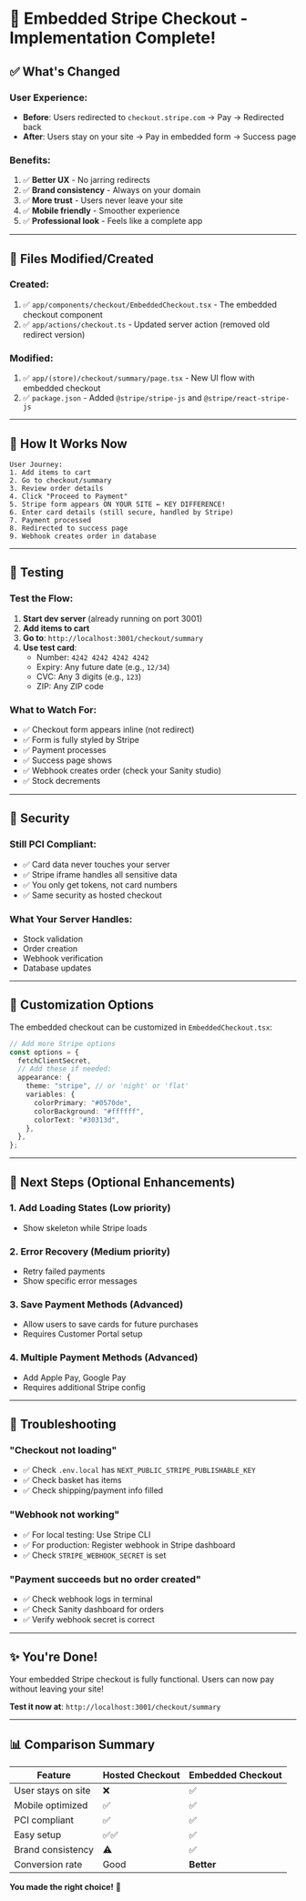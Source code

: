 # 🎉 Embedded Stripe Checkout - Implementation Complete!

## ✅ What's Changed

### **User Experience:**

- **Before**: Users redirected to `checkout.stripe.com` → Pay → Redirected back
- **After**: Users stay on your site → Pay in embedded form → Success page

### **Benefits:**

1. ✅ **Better UX** - No jarring redirects
2. ✅ **Brand consistency** - Always on your domain
3. ✅ **More trust** - Users never leave your site
4. ✅ **Mobile friendly** - Smoother experience
5. ✅ **Professional look** - Feels like a complete app

---

## 📁 Files Modified/Created

### **Created:**

1. ✅ `app/components/checkout/EmbeddedCheckout.tsx` - The embedded checkout component
2. ✅ `app/actions/checkout.ts` - Updated server action (removed old redirect version)

### **Modified:**

1. ✅ `app/(store)/checkout/summary/page.tsx` - New UI flow with embedded checkout
2. ✅ `package.json` - Added `@stripe/stripe-js` and `@stripe/react-stripe-js`

---

## 🔄 How It Works Now

```
User Journey:
1. Add items to cart
2. Go to checkout/summary
3. Review order details
4. Click "Proceed to Payment"
5. Stripe form appears ON YOUR SITE ← KEY DIFFERENCE!
6. Enter card details (still secure, handled by Stripe)
7. Payment processed
8. Redirected to success page
9. Webhook creates order in database
```

---

## 🧪 Testing

### **Test the Flow:**

1. **Start dev server** (already running on port 3001)
2. **Add items to cart**
3. **Go to**: `http://localhost:3001/checkout/summary`
4. **Use test card**:
   - Number: `4242 4242 4242 4242`
   - Expiry: Any future date (e.g., `12/34`)
   - CVC: Any 3 digits (e.g., `123`)
   - ZIP: Any ZIP code

### **What to Watch For:**

- ✅ Checkout form appears inline (not redirect)
- ✅ Form is fully styled by Stripe
- ✅ Payment processes
- ✅ Success page shows
- ✅ Webhook creates order (check your Sanity studio)
- ✅ Stock decrements

---

## 🔐 Security

### **Still PCI Compliant:**

- ✅ Card data never touches your server
- ✅ Stripe iframe handles all sensitive data
- ✅ You only get tokens, not card numbers
- ✅ Same security as hosted checkout

### **What Your Server Handles:**

- Stock validation
- Order creation
- Webhook verification
- Database updates

---

## 🎨 Customization Options

The embedded checkout can be customized in `EmbeddedCheckout.tsx`:

```typescript
// Add more Stripe options
const options = {
  fetchClientSecret,
  // Add these if needed:
  appearance: {
    theme: "stripe", // or 'night' or 'flat'
    variables: {
      colorPrimary: "#0570de",
      colorBackground: "#ffffff",
      colorText: "#30313d",
    },
  },
};
```

---

## 🚀 Next Steps (Optional Enhancements)

### **1. Add Loading States** (Low priority)

- Show skeleton while Stripe loads

### **2. Error Recovery** (Medium priority)

- Retry failed payments
- Show specific error messages

### **3. Save Payment Methods** (Advanced)

- Allow users to save cards for future purchases
- Requires Customer Portal setup

### **4. Multiple Payment Methods** (Advanced)

- Add Apple Pay, Google Pay
- Requires additional Stripe config

---

## 🐛 Troubleshooting

### **"Checkout not loading"**

- ✅ Check `.env.local` has `NEXT_PUBLIC_STRIPE_PUBLISHABLE_KEY`
- ✅ Check basket has items
- ✅ Check shipping/payment info filled

### **"Webhook not working"**

- ✅ For local testing: Use Stripe CLI
- ✅ For production: Register webhook in Stripe dashboard
- ✅ Check `STRIPE_WEBHOOK_SECRET` is set

### **"Payment succeeds but no order created"**

- ✅ Check webhook logs in terminal
- ✅ Check Sanity dashboard for orders
- ✅ Verify webhook secret is correct

---

## ✨ You're Done!

Your embedded Stripe checkout is fully functional. Users can now pay without leaving your site!

**Test it now at**: `http://localhost:3001/checkout/summary`

---

## 📊 Comparison Summary

| Feature            | Hosted Checkout | Embedded Checkout |
| ------------------ | --------------- | ----------------- |
| User stays on site | ❌              | ✅                |
| Mobile optimized   | ✅              | ✅                |
| PCI compliant      | ✅              | ✅                |
| Easy setup         | ✅✅            | ✅                |
| Brand consistency  | ⚠️              | ✅                |
| Conversion rate    | Good            | **Better**        |

**You made the right choice!** 🎉
